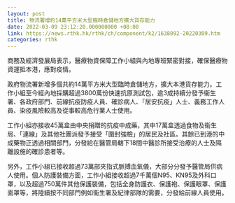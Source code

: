 ```yaml
---
layout: post
title: 物流署增約14萬平方米大型臨時倉儲地方擴大貨存能力
date: 2022-03-09 23:12:20.000000000 +08:00
link: https://news.rthk.hk/rthk/ch/component/k2/1638092-20220309.htm
categories: rthk
---
```


商務及經濟發展局表示，醫療物資保障工作小組與內地專班緊密對接，確保醫療物資運抵本港，應對疫情。

政府物流署新增多個共約14萬平方米大型臨時倉儲地方，擴大本港貨存能力。工作小組至今經內地採購超過3800萬份快速抗原測試包，逾3成持續分發予衞生署、各政府部門、前線抗疫防疫人員、確診病人、「居安抗疫」人士、義務工作人員、染疫風險較高及從事較高危行業人士使用。

工作小組亦接收45萬盒由中央捐贈的抗疫中成藥，其中17萬盒透過食物及衞生局、「連線」及其他社團派發予接受「圍封強檢」的居民及社區。其餘已到港的中成藥物正透過相關部門，分發給在醫管局轄下18間中醫診所接受治療的人士及隔離設施的確診患者等。

另外，工作小組已接收超過73萬部夾指式脈搏血氧儀，大部分分發予醫管局供病人使用。個人防護裝備方面，工作小組接收超過7千萬個N95、KN95及外科口罩，以及超過750萬件其他保護裝備，包括全身防護衣、保護袍、保護眼罩、保護面罩等，將陸續按不同部門例如衞生署及紀律部隊的需要，分發給前線人員使用。
